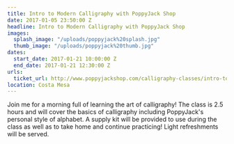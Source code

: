 ```yaml
---
title: Intro to Modern Calligraphy with PoppyJack Shop
date: 2017-01-05 23:50:00 Z
headline: Intro to Modern Calligraphy with PoppyJack Shop
images:
  splash_image: "/uploads/poppyjack%20splash.jpg"
  thumb_image: "/uploads/poppyjack%20thumb.jpg"
dates:
  start_date: 2017-01-21 10:00:00 Z
  end_date: 2017-01-21 12:30:00 Z
urls:
  ticket_url: http://www.poppyjackshop.com/calligraphy-classes/intro-to-modern-calligraphy
location: Costa Mesa
---
```


Join me for a morning full of learning the art of calligraphy! The class is 2.5 hours and will cover the basics of calligraphy including PoppyJack's personal style of alphabet.  A supply kit will be provided to use during the class as well as to take home and continue practicing! Light refreshments will be served.